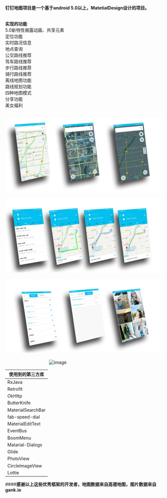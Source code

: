 **钉钉地图项目是一个基于android 5.0以上，MatetialDesign设计的项目。**<br><br>

**实现的功能**<br>
5.0新特性揭露动画、共享元素<br>
定位功能<br>
实时路况信息<br>
地点查询<br>
公交路线推荐<br>
驾车路线推荐<br>
步行路线推荐<br>
骑行路线推荐<br>
离线地图功能<br>
路线规划功能<br>
四种地图模式<br>
分享功能<br>
美女福利<br><br>

![image](https://github.com/DingMouRen/DingDingMap/raw/master/imgs/map1.png)<br>   
![image](https://github.com/DingMouRen/DingDingMap/raw/master/imgs/map2.png)<br>   
![image](https://github.com/DingMouRen/DingDingMap/raw/master/imgs/map3.png)<br>   
　　　　　　　　　　![image](https://github.com/DingMouRen/DingDingMap/raw/master/imgs/map.gif)<br>   


使用到的第三方库|
----------------|
RxJava|
Retrofit|
OkHttp|
ButterKnife|
MaterialSearchBar|
fab-speed-dial|
MaterialEditText|
EventBus|
BoomMenu|
Matarial-Dialogs|
Glide|
PhotoView|
CircleImageView|
Lottie|

####**感谢以上这些优秀框架的开发者，地图数据来自高德地图，图片数据来自gank.io**
